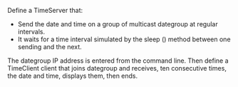 Define a TimeServer that:
- Send the date and time on a group of multicast dategroup at regular intervals.
- It waits for a time interval simulated by the sleep () method between one sending and the next.

The dategroup IP address is entered from the command line. Then define a TimeClient client that joins dategroup and receives, 
ten consecutive times, the date and time, displays them, then ends.
